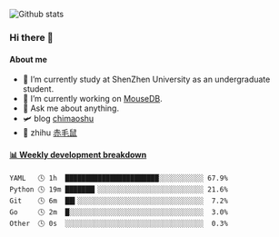 ![Github stats](https://github-readme-stats.vercel.app/api?username=chimaoshu&show_icons=true&theme=cobalt)

### Hi there 👋

#### About me

- 🏫 I’m currently study at ShenZhen University as an undergraduate student.
- 🔭 I’m currently working on [MouseDB](https://github.com/chimaoshu/MouseDB).
- 💬 Ask me about anything.
- 🛩️ blog  [chimaoshu](https://www.chimaoshu.top)
- 🎯 zhihu  [赤毛鼠](https://www.zhihu.com/people/chi-mao-shu-53/)

<!-- waka-box start -->
#### <a href="https://gist.github.com/e235103f6d3ace58395a9ff863c34467" target="_blank">📊 Weekly development breakdown</a>
```text
YAML   🕓 1h  ███████████████████████░░░░░░░░░░░ 67.9%
Python 🕓 19m ███████▎░░░░░░░░░░░░░░░░░░░░░░░░░░ 21.6%
Git    🕓 6m  ██▍░░░░░░░░░░░░░░░░░░░░░░░░░░░░░░░  7.2%
Go     🕓 2m  █░░░░░░░░░░░░░░░░░░░░░░░░░░░░░░░░░  3.0%
Other  🕓 0s  ░░░░░░░░░░░░░░░░░░░░░░░░░░░░░░░░░░  0.3%
```
<!-- Powered by https://github.com/YouEclipse/waka-box-go . -->
<!-- waka-box end -->

